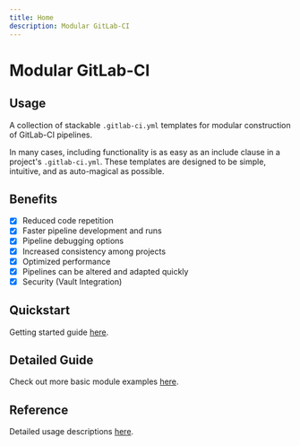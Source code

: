 ```yaml
---
title: Home
description: Modular GitLab-CI
---
```


# Modular GitLab-CI

## Usage

A collection of stackable `.gitlab-ci.yml` templates for modular construction of GitLab-CI pipelines.

In many cases, including functionality is as easy as an include clause in a project's `.gitlab-ci.yml`. These templates are designed to be simple, intuitive, and as auto-magical as possible.

## Benefits

- [x] Reduced code repetition
- [x] Faster pipeline development and runs
- [x] Pipeline debugging options
- [x] Increased consistency among projects
- [x] Optimized performance
- [x] Pipelines can be altered and adapted quickly
- [x] Security (Vault Integration)

## Quickstart

Getting started guide [here](Getting_Started/quickstart.md).

## Detailed Guide

Check out more basic module examples [here](Getting_Started/examples.md).

## Reference

Detailed usage descriptions [here](User_Guide/).
